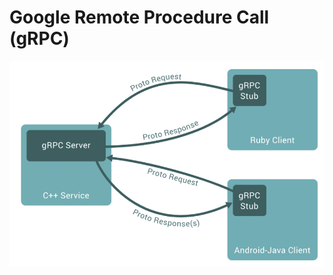 # Google Remote Procedure Call (gRPC)

![alt text](https://github.com/jylhakos/InternetOfThings/blob/main/Messaging/gRPC/GRPC.png?raw=true)